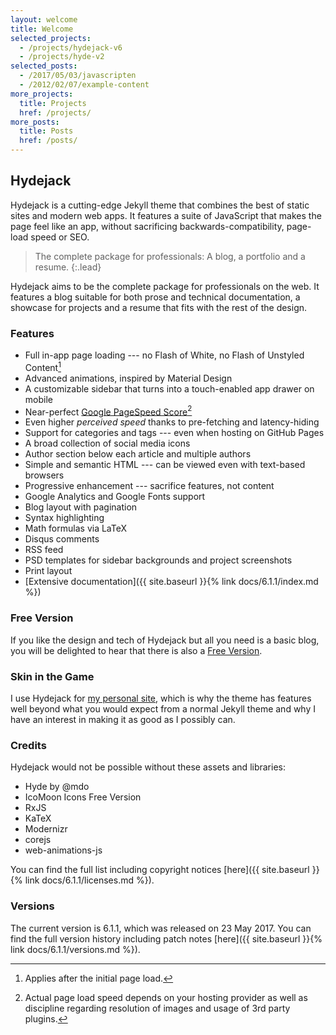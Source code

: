 ```yaml
---
layout: welcome
title: Welcome
selected_projects:
  - /projects/hydejack-v6
  - /projects/hyde-v2
selected_posts:
  - /2017/05/03/javascripten
  - /2012/02/07/example-content
more_projects:
  title: Projects
  href: /projects/
more_posts:
  title: Posts
  href: /posts/
---
```


## Hydejack
Hydejack is a cutting-edge Jekyll theme that combines the best of static sites and modern web apps. It features a suite of JavaScript that makes the page feel like an app, without sacrificing backwards-compatibility, page-load speed or SEO.

> The complete package for professionals: A blog, a portfolio and a resume.
{:.lead}

Hydejack aims to be the complete package for professionals on the web. It features a blog suitable for both prose and technical documentation, a showcase for projects and a resume that fits with the rest of the design.

### Features
* Full in-app page loading --- no Flash of White, no Flash of Unstyled Content[^1]
* Advanced animations, inspired by Material Design
* A customizable sidebar that turns into a touch-enabled app drawer on mobile
* Near-perfect [Google PageSpeed Score](https://developers.google.com/speed/pagespeed/insights/?url=https%3A%2F%2Fqwtel.com%2Fhydejack-pro%2F)[^2]
* Even higher *perceived speed* thanks to pre-fetching and latency-hiding
* Support for categories and tags --- even when hosting on GitHub Pages
* A broad collection of social media icons
* Author section below each article and multiple authors
* Simple and semantic HTML --- can be viewed even with text-based browsers
* Progressive enhancement --- sacrifice features, not content
* Google Analytics and Google Fonts support
* Blog layout with pagination
* Syntax highlighting
* Math formulas via LaTeX
* Disqus comments
* RSS feed
* PSD templates for sidebar backgrounds and project screenshots
* Print layout
* [Extensive documentation]({{ site.baseurl }}{% link docs/6.1.1/index.md %})

### Free Version
If you like the design and tech of Hydejack but all you need is a basic blog, you will be delighted to hear that there is also a [Free Version](http://qwtel.com/hydejack/).

### Skin in the Game
I use Hydejack for [my personal site](https://qwtel.com/), which is why the theme has features well beyond what you would expect from a normal Jekyll theme and why I have an interest in making it as good as I possibly can.

### Credits
Hydejack would not be possible without these assets and libraries:

* Hyde by @mdo
* IcoMoon Icons Free Version
* RxJS
* KaTeX
* Modernizr
* corejs
* web-animations-js

You can find the full list including copyright notices [here]({{ site.baseurl }}{% link docs/6.1.1/licenses.md %}).

### Versions
The current version is 6.1.1, which was released on 23 May 2017.
You can find the full version history including patch notes [here]({{ site.baseurl }}{% link docs/6.1.1/versions.md %}).

[^1]: Applies after the initial page load.

[^2]: Actual page load speed depends on your hosting provider as well as discipline regarding resolution of images and usage of 3rd party plugins.

